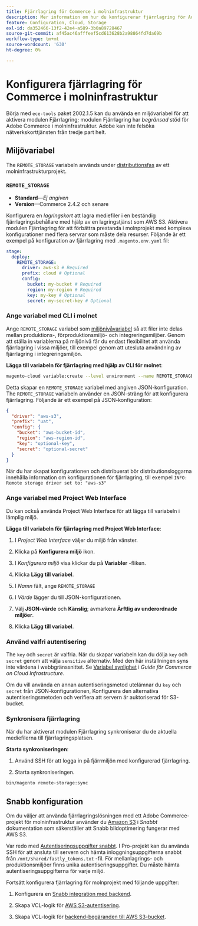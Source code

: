 ```yaml
---
title: Fjärrlagring för Commerce i molninfrastruktur
description: Mer information om hur du konfigurerar fjärrlagring för Adobe Commerce om molninfrastruktur finns i vägledningen.
feature: Configuration, Cloud, Storage
exl-id: da352466-13f2-42e4-a589-3b0a89728467
source-git-commit: af45ac46afffeef5cd613628b2a98864fd7da69b
workflow-type: tm+mt
source-wordcount: '630'
ht-degree: 0%

---
```


# Konfigurera fjärrlagring för Commerce i molninfrastruktur

Börja med `ece-tools` paket 2002.1.5 kan du använda en miljövariabel för att aktivera modulen Fjärrlagring; modulen Fjärrlagring har _begränsad_ stöd för Adobe Commerce i molninfrastruktur. Adobe kan inte felsöka nätverkskorttjänsten från tredje part helt.

## Miljövariabel

The `REMOTE_STORAGE` variabeln används under [distributionsfas](https://experienceleague.adobe.com/docs/commerce-cloud-service/user-guide/develop/deploy/process.html) av ett molninfrastrukturprojekt.

### `REMOTE_STORAGE`

- **Standard**—_Ej angiven_
- **Version**—Commerce 2.4.2 och senare

Konfigurera en _lagringskort_ att lagra mediefiler i en beständig fjärrlagringsbehållare med hjälp av en lagringstjänst som AWS S3. Aktivera modulen Fjärrlagring för att förbättra prestanda i molnprojekt med komplexa konfigurationer med flera servrar som måste dela resurser. Följande är ett exempel på konfiguration av fjärrlagring med `.magento.env.yaml` fil:

```yaml
stage:
  deploy:
    REMOTE_STORAGE:
      driver: aws-s3 # Required
      prefix: cloud # Optional
      config:
        bucket: my-bucket # Required
        region: my-region # Required
        key: my-key # Optional
        secret: my-secret-key # Optional
```

### Ange variabel med CLI i molnet

Ange `REMOTE_STORAGE` variabel som [miljönivåvariabel](https://experienceleague.adobe.com/docs/commerce-cloud-service/user-guide/configure/env/variable-levels.html) så att filer inte delas mellan produktions-, förproduktionsmiljö- och integreringsmiljöer. Genom att ställa in variablerna på miljönivå får du endast flexibilitet att använda fjärrlagring i vissa miljöer, till exempel genom att utesluta användning av fjärrlagring i integreringsmiljön.

**Lägga till variabeln för fjärrlagring med hjälp av CLI för molnet**:

```bash
magento-cloud variable:create --level environment --name REMOTE_STORAGE --json true --inheritable false --value '{"driver":"aws-s3","prefix":"uat","config":{"bucket":"aws-bucket-id","region":"eu-west-1","key":"optional-key","secret":"optional-secret"}}'
```

Detta skapar en `REMOTE_STORAGE` variabel med angiven JSON-konfiguration. The `REMOTE_STORAGE` variabeln använder en JSON-sträng för att konfigurera fjärrlagring. Följande är ett exempel på JSON-konfiguration:

```json
{
  "driver": "aws-s3",
  "prefix": "uat",
  "config": {
    "bucket": "aws-bucket-id",
    "region": "aws-region-id",
    "key": "optional-key",
    "secret": "optional-secret"
  }
}
```

När du har skapat konfigurationen och distribuerat bör distributionsloggarna innehålla information om konfigurationen för fjärrlagring, till exempel `INFO: Remote storage driver set to: "aws-s3"`

### Ange variabel med Project Web Interface

Du kan också använda Project Web Interface för att lägga till variabeln i lämplig miljö.

**Lägga till variabeln för fjärrlagring med Project Web Interface**:

1. I _Project Web Interface_ väljer du miljö från vänster.

1. Klicka på **Konfigurera miljö** ikon.

1. I _Konfigurera miljö_ visa klickar du på **Variabler** -fliken.

1. Klicka **Lägg till variabel**.

1. I _Namn_ fält, ange `REMOTE_STORAGE`

1. I _Värde_ lägger du till JSON-konfigurationen.

1. Välj **JSON-värde** och **Känslig**; avmarkera **Ärftlig av underordnade miljöer**.

1. Klicka **Lägg till variabel**.

### Använd valfri autentisering

The `key` och `secret` är valfria. När du skapar variabeln kan du dölja `key` och `secret` genom att välja `sensitive` alternativ. Med den här inställningen syns inte värdena i webbgränssnittet. Se [Variabel synlighet](https://experienceleague.adobe.com/docs/commerce-cloud-service/user-guide/configure/env/variable-levels.html#visibility) i _Guide för Commerce on Cloud Infrastructure_.

Om du vill använda en annan autentiseringsmetod utelämnar du `key` och `secret` från JSON-konfigurationen, Konfigurera den alternativa autentiseringsmetoden och verifiera att servern är auktoriserad för S3-bucket.

### Synkronisera fjärrlagring

När du har aktiverat modulen Fjärrlagring synkroniserar du de aktuella mediefilerna till fjärrlagringsplatsen.

**Starta synkroniseringen**:

1. Använd SSH för att logga in på fjärrmiljön med konfigurerad fjärrlagring.

1. Starta synkroniseringen.

```bash
bin/magento remote-storage:sync 
```

## Snabb konfiguration

Om du väljer att använda fjärrlagringslösningen med ett Adobe Commerce-projekt för molninfrastruktur använder du [Amazon S3](https://docs.fastly.com/en/guides/amazon-s3) i _Snabbt_ dokumentation som säkerställer att Snabb bildoptimering fungerar med AWS S3.

Var redo med [Autentiseringsuppgifter snabbt](https://experienceleague.adobe.com/docs/commerce-cloud-service/user-guide/cdn/setup-fastly/fastly-configuration.html#get-fastly-credentials). I Pro-projekt kan du använda SSH för att ansluta till servern och hämta inloggningsuppgifterna snabbt från `/mnt/shared/fastly_tokens.txt` -fil. För mellanlagrings- och produktionsmiljöer finns unika autentiseringsuppgifter. Du måste hämta autentiseringsuppgifterna för varje miljö.

Fortsätt konfigurera fjärrlagring för molnprojekt med följande uppgifter:

1. Konfigurera en [Snabb integration med backend](https://github.com/fastly/fastly-magento2/blob/master/Documentation/Guides/Edge-Modules/EDGE-MODULE-OTHER-CMS-INTEGRATION.md).

1. Skapa VCL-logik för [AWS S3-autentisering](https://docs.fastly.com/en/guides/amazon-s3#using-an-amazon-s3-private-bucket).

1. Skapa VCL-logik för [backend-begäranden till AWS S3-bucket](https://developer.fastly.com/reference/vcl/variables/backend-connection/req-backend/).
